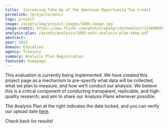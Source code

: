 ```yaml
---
title:  Increasing Take-Up of the American Opportunity Tax Credit
permalink: /projects/aotc/
tags: project  
image: /assets/img/project-images/1805-image.jpg  
image-credit: https://www.flickr.com/photos/opengridscheduler/22468805072
analysis-plan: /assets/analysis/1805-aotc-analysis-plan-temp.pdf
abstract: 
year: 2021  
domain: Education
agency: Treasury
summary: Analysis Plan Registration
featured: homepage
---
```

This evaluation is currently being implemented. We have created this project page as a mechanism to pre-specify what data will be collected, what we plan to measure, and how we’ll conduct our analysis. We believe this is a critical component of conducting transparent, replicable, and high-quality research; and aim to share our Analysis Plans whenever possible.

The Analysis Plan at the right indicates the date locked, and you can verify our upload date <a href="https://github.com/gsa-oes/office-of-evaluation-sciences/commits/master/assets/analysis/1805-aotc-analysis-plan-temp.pdf">here</a>. 

Check back for results!
